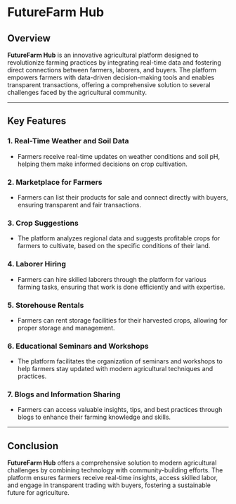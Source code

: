 # FutureFarm Hub

## Overview
**FutureFarm Hub** is an innovative agricultural platform designed to revolutionize farming practices by integrating real-time data and fostering direct connections between farmers, laborers, and buyers. The platform empowers farmers with data-driven decision-making tools and enables transparent transactions, offering a comprehensive solution to several challenges faced by the agricultural community.

---

## Key Features

### 1. Real-Time Weather and Soil Data
- Farmers receive real-time updates on weather conditions and soil pH, helping them make informed decisions on crop cultivation.

### 2. Marketplace for Farmers
- Farmers can list their products for sale and connect directly with buyers, ensuring transparent and fair transactions.

### 3. Crop Suggestions
- The platform analyzes regional data and suggests profitable crops for farmers to cultivate, based on the specific conditions of their land.

### 4. Laborer Hiring
- Farmers can hire skilled laborers through the platform for various farming tasks, ensuring that work is done efficiently and with expertise.

### 5. Storehouse Rentals
- Farmers can rent storage facilities for their harvested crops, allowing for proper storage and management.

### 6. Educational Seminars and Workshops
- The platform facilitates the organization of seminars and workshops to help farmers stay updated with modern agricultural techniques and practices.

### 7. Blogs and Information Sharing
- Farmers can access valuable insights, tips, and best practices through blogs to enhance their farming knowledge and skills.

---


## Conclusion
**FutureFarm Hub** offers a comprehensive solution to modern agricultural challenges by combining technology with community-building efforts. The platform ensures farmers receive real-time insights, access skilled labor, and engage in transparent trading with buyers, fostering a sustainable future for agriculture.
